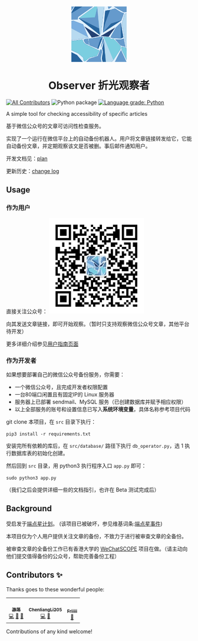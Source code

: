 <p align="center">
  <img alt="logo" src="./img/logo.jpg" width="150px" />
  <h1 align="center">Observer 折光观察者</h1>
</p>

<!-- ALL-CONTRIBUTORS-BADGE:START - Do not remove or modify this section -->
[![All Contributors](https://img.shields.io/badge/all_contributors-3-orange.svg)](#contributors)
![Python package](https://github.com/MamaShip/Observer/workflows/Python%20package/badge.svg)
[![Language grade: Python](https://img.shields.io/lgtm/grade/python/g/MamaShip/Observer.svg?logo=lgtm&logoWidth=18)](https://lgtm.com/projects/g/MamaShip/Observer/context:python)
<!-- ALL-CONTRIBUTORS-BADGE:END -->

A simple tool for checking accessibility of specific articles

基于微信公众号的文章可访问性检查服务。

实现了一个运行在微信平台上的自动备份机器人。用户将文章链接转发给它，它能自动备份文章，并定期观察该文是否被删。事后邮件通知用户。

开发文档见：[plan](dev_docs/plan.md)

更新历史：[change log](CHANGELOG.md)
## Usage
### 作为用户
直接关注公众号：
![时间从来不回答](src/static/qrcode.jpg)

向其发送文章链接，即可开始观察。（暂时只支持观察微信公众号文章，其他平台待开发）

更多详细介绍参见[用户指南页面](http://wx.twisted-meadows.com/)

### 作为开发者
如果想要部署自己的微信公众号备份服务，你需要：
* 一个微信公众号，且完成开发者权限配置
* 一台80端口闲置且有固定IP的 Linux 服务器
* 服务器上已部署 sendmail、MySQL 服务（已创建数据库并赋予相应权限）
* 以上全部服务的账号和设置信息已写入**系统环境变量**，具体名称参考项目代码

git clone 本项目，在 `src` 目录下执行：

`pip3 install -r requirements.txt`

安装完所有依赖的库后，在 `src/database/` 路径下执行 `db_operator.py`，选 1 执行数据库表的初始化创建。

然后回到 `src` 目录，用 python3 执行程序入口 `app.py` 即可：

`sudo python3 app.py`

（我们之后会提供详细一些的文档指引，也许在 Beta 测试完成后）

## Background

受启发于[端点星计划](https://github.com/Terminus2049/Terminus2049.github.io)。
(该项目已被破坏，参见维基词条:[端点星事件](https://zh.wikipedia.org/wiki/%E7%AB%AF%E7%82%B9%E6%98%9F%E4%BA%8B%E4%BB%B6))

本项目仅为个人用户提供关注文章的备份，不致力于进行被审查文章的全备份。

被审查文章的全备份工作已有香港大学的 [WeChatSCOPE](https://wechatscope.jmsc.hku.hk/) 项目在做。（请主动向他们提交值得备份的公众号，帮助完善备份工程）

## Contributors ✨

Thanks goes to these wonderful people:

<!-- ALL-CONTRIBUTORS-LIST:START - Do not remove or modify this section -->
<!-- prettier-ignore-start -->
<!-- markdownlint-disable -->
<table>
  <tr>
    <td align="center"><a href="http://www.twisted-meadows.com"><img src="https://avatars3.githubusercontent.com/u/7104870?v=4" width="100px;" alt=""/><br /><sub><b>游荡</b></sub></a><br /><a href="https://github.com/MamaShip/Observer/commits?author=MamaShip" title="Code">💻</a> <a href="https://github.com/MamaShip/Observer/commits?author=MamaShip" title="Documentation">📖</a> <a href="#maintenance-MamaShip" title="Maintenance">🚧</a></td>
    <td align="center"><a href="https://github.com/ChenliangLi205"><img src="https://avatars2.githubusercontent.com/u/33442091?v=4" width="100px;" alt=""/><br /><sub><b>ChenliangLi205</b></sub></a><br /><a href="https://github.com/MamaShip/Observer/commits?author=ChenliangLi205" title="Code">💻</a> <a href="#maintenance-ChenliangLi205" title="Maintenance">🚧</a></td>
    <td align="center"><a href="https://github.com/Friiiii"><img src="https://avatars2.githubusercontent.com/u/66207271?v=4" width="100px;" alt=""/><br /><sub><b>Friiiii</b></sub></a><br /><a href="#design-Friiiii" title="Design">🎨</a></td>
  </tr>
</table>

<!-- markdownlint-enable -->
<!-- prettier-ignore-end -->
<!-- ALL-CONTRIBUTORS-LIST:END -->

Contributions of any kind welcome!

